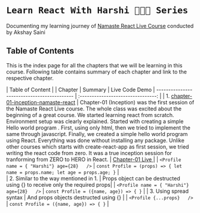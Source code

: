 # `Learn React With Harshi 👩🏻‍💻 Series`
   Documenting my learning journey of [Namaste React Live Course](https://learn.namastedev.com/) conducted by Akshay Saini
   
## Table of Contents
This is the index page for all the chapters that we will be learning in this course. Following table contains summary of each chapter and link to the respective chapter. 

| Table of Content                                                                             |
| Chapter                                     | Summary                                        | Live Code Demo 
| ------------------------------------------- | :--------------------------------:             | 
| 1. [chapter-01-inception-namaste-react](https://github.com/Learn-React-With-Harshi/chapter-01-inception-namaste-react)   | Chapter-01 (Inception) was the first session of the Namaste React Live course. The whole class was excited about the beginning of a great course. We started learning react from scratch. Environment setup was clearly explained. Started with creating a simple Hello world program . First, using only html, then we tried to implement the same through javascript. Finally, we created a simple hello world program using React. Everything was done without installing any package. Unlike other courses which starts with create-react-app as first session, we tried writing the react code from zero. It was a true inception session for tranforming from ZERO to HERO in React. | [Chapter-01 Live ](https://learn-react-with-harshi-chapter-01.netlify.app/) | 
|  ```<Profile name = { "Harshi"} age={28}   />``` |  ``` const Profile = (props) => { let name = props.name; let age = props.age; } ``` |  
| 2.   Similar to the way mentioned in 1.          | Props object can be destructed using {} to receive only the required props| 
| ```<Profile name = { "Harshi"} age={28}   />```  | ``` const Profile = ({name, age}) => { } ```    | 
| 3. Using spread syntax                           |  And props objects destructed using {}        |
| ```<Profile {...props}   />```   | ``` const Profile = ({name, age}) => { } ```  |
